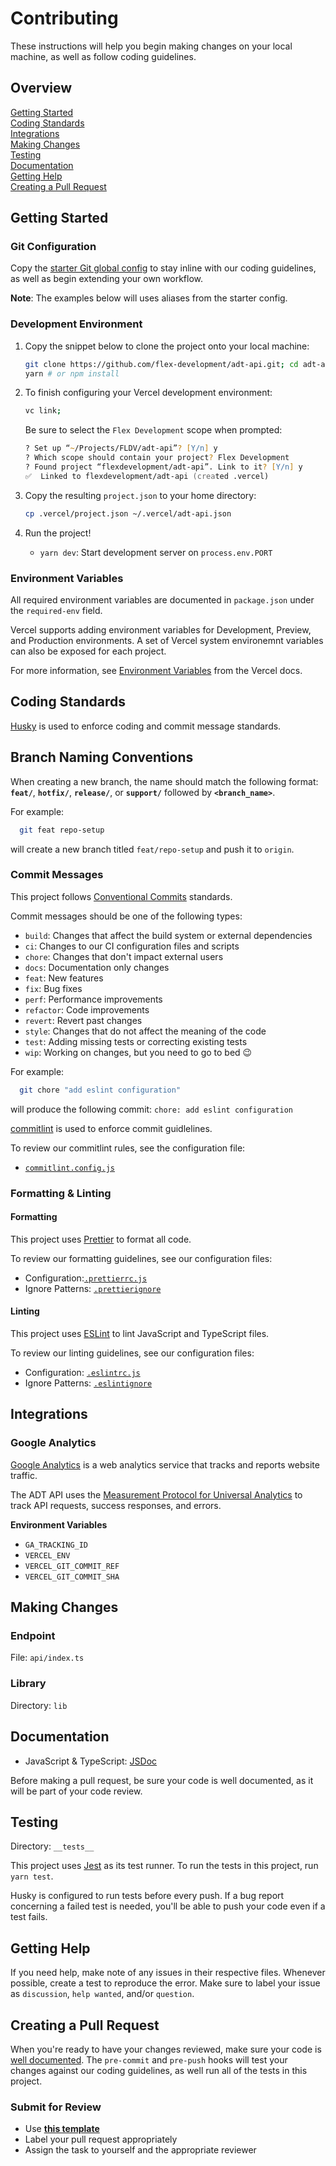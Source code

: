 # Contributing

These instructions will help you begin making changes on your local machine, as
well as follow coding guidelines.

## Overview

[Getting Started](#getting-started)  
[Coding Standards](#coding-standards)  
[Integrations](#integrations)  
[Making Changes](#making-changes)  
[Testing](#testing)  
[Documentation](#documentation)  
[Getting Help](#getting-help)  
[Creating a Pull Request](#creating-a-pull-request)

## Getting Started

### Git Configuration

Copy the [starter Git global config](.gitconfig) to stay inline with our coding
guidelines, as well as begin extending your own workflow.

**Note**: The examples below will uses aliases from the starter config.

### Development Environment

1. Copy the snippet below to clone the project onto your local machine:

   ```zsh
   git clone https://github.com/flex-development/adt-api.git; cd adt-api
   yarn # or npm install
   ```

2. To finish configuring your Vercel development environment:

   ```zsh
   vc link;
   ```

   Be sure to select the `Flex Development` scope when prompted:

   ```zsh
   ? Set up “~/Projects/FLDV/adt-api”? [Y/n] y
   ? Which scope should contain your project? Flex Development
   ? Found project “flexdevelopment/adt-api”. Link to it? [Y/n] y
   ✅  Linked to flexdevelopment/adt-api (created .vercel)
   ```

3. Copy the resulting `project.json` to your home directory:

   ```zsh
   cp .vercel/project.json ~/.vercel/adt-api.json
   ```

4. Run the project!

   - `yarn dev`: Start development server on `process.env.PORT`

### Environment Variables

All required environment variables are documented in `package.json` under the
`required-env` field.

Vercel supports adding environment variables for Development, Preview, and
Production environments. A set of Vercel system environemnt variables can also
be exposed for each project.

For more information, see [Environment Variables][2] from the Vercel docs.

## Coding Standards

[Husky][3] is used to enforce coding and commit message standards.

## Branch Naming Conventions

When creating a new branch, the name should match the following format:
**`feat/`**, **`hotfix/`**, **`release/`**, or **`support/`** followed by
**`<branch_name>`**.

For example:

```zsh
  git feat repo-setup
```

will create a new branch titled `feat/repo-setup` and push it to `origin`.

### Commit Messages

This project follows [Conventional Commits][4] standards.

Commit messages should be one of the following types:

- `build`: Changes that affect the build system or external dependencies
- `ci`: Changes to our CI configuration files and scripts
- `chore`: Changes that don't impact external users
- `docs`: Documentation only changes
- `feat`: New features
- `fix`: Bug fixes
- `perf`: Performance improvements
- `refactor`: Code improvements
- `revert`: Revert past changes
- `style`: Changes that do not affect the meaning of the code
- `test`: Adding missing tests or correcting existing tests
- `wip`: Working on changes, but you need to go to bed :wink:

For example:

```zsh
  git chore "add eslint configuration"
```

will produce the following commit: `chore: add eslint configuration`

[commitlint][5] is used to enforce commit guidlelines.

To review our commitlint rules, see the configuration file:

- [`commitlint.config.js`](../commitlint.config.js)

### Formatting & Linting

#### Formatting

This project uses [Prettier][6] to format all code.

To review our formatting guidelines, see our configuration files:

- Configuration:[`.prettierrc.js`](../.prettierrc.js)
- Ignore Patterns: [`.prettierignore`](../.prettierignore)

#### Linting

This project uses [ESLint][7] to lint JavaScript and TypeScript files.

To review our linting guidelines, see our configuration files:

- Configuration: [`.eslintrc.js`](../.eslintrc.js)
- Ignore Patterns: [`.eslintignore`](../.eslintignore)

## Integrations

### Google Analytics

[Google Analytics][8] is a web analytics service that tracks and reports website
traffic.

The ADT API uses the [Measurement Protocol for Universal Analytics][9] to track
API requests, success responses, and errors.

**Environment Variables**

- `GA_TRACKING_ID`
- `VERCEL_ENV`
- `VERCEL_GIT_COMMIT_REF`
- `VERCEL_GIT_COMMIT_SHA`

## Making Changes

### Endpoint

File: `api/index.ts`

### Library

Directory: `lib`

## Documentation

- JavaScript & TypeScript: [JSDoc][10]

Before making a pull request, be sure your code is well documented, as it will
be part of your code review.

## Testing

Directory: `__tests__`

This project uses [Jest][11] as its test runner. To run the tests in this
project, run `yarn test`.

Husky is configured to run tests before every push. If a bug report concerning a
failed test is needed, you'll be able to push your code even if a test fails.

## Getting Help

If you need help, make note of any issues in their respective files. Whenever
possible, create a test to reproduce the error. Make sure to label your issue as
`discussion`, `help wanted`, and/or `question`.

## Creating a Pull Request

When you're ready to have your changes reviewed, make sure your code is
[well documented](#documentation). The `pre-commit` and `pre-push` hooks will
test your changes against our coding guidelines, as well run all of the tests in
this project.

### Submit for Review

- Use [**this template**](./pull_request_template.md)
- Label your pull request appropriately
- Assign the task to yourself and the appropriate reviewer

[1]: https://lerna.js.org/
[2]: https://vercel.com/docs/environment-variables
[3]: https://github.com/typicode/husky
[4]: https://www.conventionalcommits.org/
[5]: https://github.com/conventional-changelog/commitlint
[6]: https://prettier.io/
[7]: https://eslint.org/
[8]: https://analytics.google.com/analytics/web/
[9]: https://developers.google.com/analytics/devguides/collection/protocol/v1
[10]: https://jsdoc.app
[11]: https://jestjs.io/
